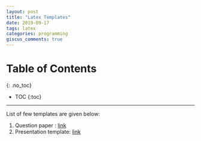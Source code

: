 ```yaml
---
layout: post
title: "Latex Templates"
date: 2019-09-17
tags: latex
categories: programming
giscus_comments: true
---
```


# Table of Contents
{: .no_toc}

* TOC
{:toc}

------------------------------------

List of few templates are given below:

1. Question paper : [link](https://github.com/ram1123/PPT_script/tree/master/templates)
2. Presentation template: [link](https://github.com/ram1123/PPT_script)
